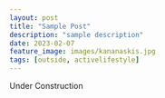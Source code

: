 ```yaml
---
layout: post
title: "Sample Post"
description: "sample description"
date: 2023-02-07
feature_image: images/kananaskis.jpg
tags: [outside, activelifestyle]
---
```


Under Construction
